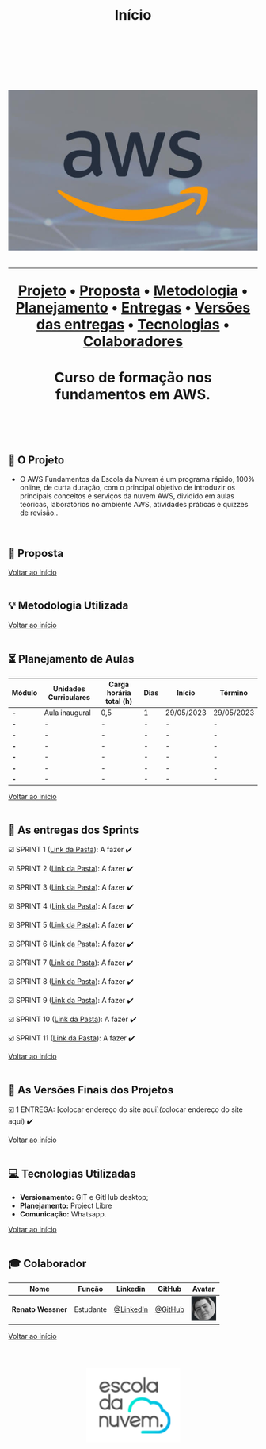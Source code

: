 <br>

<h1 align="center">
  Início
<h1 align="center">
<br>

<br>

<p align="center">
      <img src="/Imagens Geral/tech.jpg">
<p align="center">

<hr>

<p align="center">
  <a href ="#rocket-o-projeto">Projeto</a>  •
  <a href ="#dart-proposta">Proposta</a>  •
  <a href ="#bulb-metodologia-utilizada">Metodologia</a>  •
  <a href ="#hourglass_flowing_sand-planejamento-de-aulas">Planejamento</a>  •
  <a href ="#calendar-as-entregas-dos-sprints">Entregas</a>  •
  <a href ="#camera_flash-as-versões-finais-dos-projetos">Versões das entregas</a>  •
  <a href ="#computer-tecnologias-utilizadas">Tecnologias</a>  •
  <a href ="#mortar_board-colaborador">Colaboradores</a>
</p>

<h1 align="center">
  Curso de formação nos fundamentos em AWS.
<h1 align="center">
<br>

## :rocket: O Projeto

* O AWS Fundamentos da Escola da Nuvem é um programa rápido, 100% online, de curta duração, com o principal objetivo de introduzir os principais conceitos e serviços da nuvem AWS, dividido em aulas teóricas, laboratórios no ambiente AWS, atividades práticas e quizzes de revisão..
<br>

## :dart: Proposta

<a href ="#pushpin-início">Voltar ao início</a>  
<br>

## :bulb: Metodologia Utilizada

<a href ="#pushpin-início">Voltar ao início</a>  
<br> 

## :hourglass_flowing_sand: Planejamento de Aulas
      
|Módulo|Unidades Curriculares |Carga horária total (h)|Dias|Início| Término|
| -------- |-------- |-------- |-------- |-------- | -------- |
|**-**|Aula inaugural|0,5|1|29/05/2023|29/05/2023|
|**-**|-|-|-|-|-|
|**-**|-|-|-|-|-|
|**-**|-|-|-|-|-|
|**-**|-|-|-|-|-|
|**-**|-|-|-|-|-|
|**-**|-|-|-|-|-|

<a href ="#pushpin-início">Voltar ao início</a>  
<br>

## :calendar: As entregas dos Sprints

☑️ SPRINT 1 ([Link da Pasta]()): A fazer :heavy_check_mark:

☑️ SPRINT 2 ([Link da Pasta]()): A fazer :heavy_check_mark:

☑️ SPRINT 3 ([Link da Pasta]()): A fazer :heavy_check_mark: 

☑️ SPRINT 4 ([Link da Pasta]()): A fazer :heavy_check_mark: 

☑️ SPRINT 5 ([Link da Pasta]()): A fazer :heavy_check_mark: 

☑️ SPRINT 6 ([Link da Pasta]()): A fazer :heavy_check_mark: 

☑️ SPRINT 7 ([Link da Pasta]()): A fazer :heavy_check_mark: 

☑️ SPRINT 8 ([Link da Pasta]()): A fazer :heavy_check_mark: 

☑️ SPRINT 9 ([Link da Pasta]()): A fazer :heavy_check_mark: 

☑️ SPRINT 10 ([Link da Pasta]()): A fazer :heavy_check_mark: 

☑️ SPRINT 11 ([Link da Pasta]()): A fazer :heavy_check_mark: 

<a href ="#pushpin-início">Voltar ao início</a>  
<br> 

## :camera_flash: As Versões Finais dos Projetos

☑️ 1 ENTREGA: [colocar endereço do site aqui](colocar endereço do site aqui) :heavy_check_mark:

<a href ="#pushpin-início">Voltar ao início</a>  
<br> 

## :computer: Tecnologias Utilizadas

* **Versionamento:** GIT e GitHub desktop;           
* **Planejamento:** Project Libre
* **Comunicação:** Whatsapp.

<a href ="#pushpin-início">Voltar ao início</a>  
<br>     
      
## :mortar_board: Colaborador

|Nome|Função|Linkedin|GitHub|Avatar|
| -------- |-------- |-------- |-------- |-------- |
|**Renato Wessner**|Estudante| [@LinkedIn](https://www.linkedin.com/in/renato-wessmer-dev-gpti/)|[@GitHub](https://github.com/renato-wessmer)|<img src = "/Imagens Geral/renato.png" width="50" height="50"/>|

<a href ="#pushpin-início">Voltar ao início</a>  
<br>

<h1 align="center"> <img src = "Imagens Geral/escola-da-nuvem.png" height="150" /></h1>    
